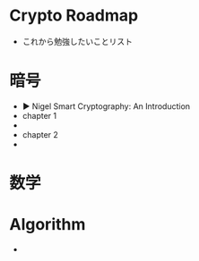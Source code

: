 # Crypto Roadmap
- これから勉強したいことリスト

# 暗号
- :arrow_forward: Nigel Smart Cryptography: An Introduction
- chapter 1
- 
- chapter 2
- 
# 数学

# Algorithm
- 
